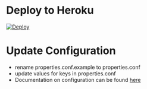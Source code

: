 # Deploy to Heroku
[![Deploy](https://www.herokucdn.com/deploy/button.svg)](https://heroku.com/deploy?template=https://github.com/gauravtiwari5050/OpenPickerHeroku)
# Update Configuration
- rename properties.conf.example to properties.conf
- update values for keys in properties.conf
- Documentation on configuration can be found [here ](https://github.com/gauravtiwari5050/OpenPicker)

